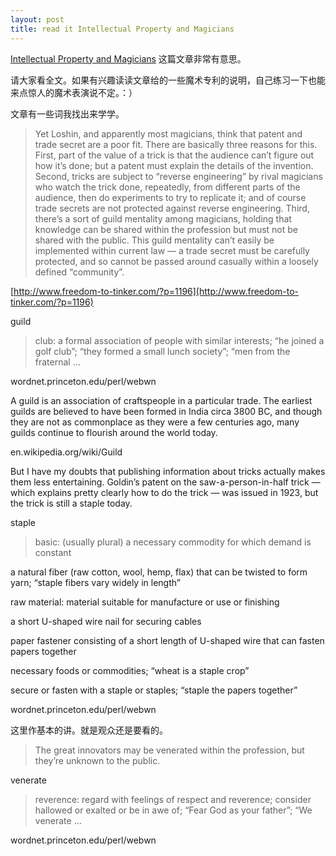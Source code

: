 ```yaml
---
layout: post
title: read it Intellectual Property and Magicians
---
```


[Intellectual Property and Magicians](http://www.freedom-to-tinker.com/?p=1196) 这篇文章非常有意思。

请大家看全文。如果有兴趣读读文章给的一些魔术专利的说明，自己练习一下也能来点惊人的魔术表演说不定。：）

文章有一些词我找出来学学。

>Yet Loshin, and apparently most magicians, think that patent and trade secret are a poor fit. There are basically three reasons for this. First, part of the value of a trick is that the audience can’t figure out how it’s done; but a patent must explain the details of the invention. Second, tricks are subject to “reverse engineering” by rival magicians who watch the trick done, repeatedly, from different parts of the audience, then do experiments to try to replicate it; and of course trade secrets are not protected against reverse engineering. Third, there’s a sort of guild mentality among magicians, holding that knowledge can be shared within the profession but must not be shared with the public. This guild mentality can’t easily be implemented within current law — a trade secret must be carefully protected, and so cannot be passed around casually within a loosely defined “community”.

  

[http://www.freedom-to-tinker.com/?p=1196](http://www.freedom-to-tinker.com/?p=1196)

guild

>club: a formal association of people with similar interests; “he joined a golf club”; “they formed a small lunch society”; “men from the fraternal …

  wordnet.princeton.edu/perl/webwn

  

  

A guild is an association of craftspeople in a particular trade. The earliest guilds are believed to have been formed in India circa 3800 BC, and though they are not as commonplace as they were a few centuries ago, many guilds continue to flourish around the world today.

  en.wikipedia.org/wiki/Guild

  

  

But I have my doubts that publishing information about tricks actually makes them less entertaining. Goldin’s patent on the saw-a-person-in-half trick — which explains pretty clearly how to do the trick — was issued in 1923, but the trick is still a staple today.

staple

>basic: (usually plural) a necessary commodity for which demand is constant

  a natural fiber (raw cotton, wool, hemp, flax) that can be twisted to form yarn; “staple fibers vary widely in length”

  raw material: material suitable for manufacture or use or finishing

  a short U-shaped wire nail for securing cables

  paper fastener consisting of a short length of U-shaped wire that can fasten papers together

  necessary foods or commodities; “wheat is a staple crop”

  secure or fasten with a staple or staples; “staple the papers together”

  wordnet.princeton.edu/perl/webwn

这里作基本的讲。就是观众还是要看的。

>The great innovators may be venerated within the profession, but they’re unknown to the public.

venerate

>reverence: regard with feelings of respect and reverence; consider hallowed or exalted or be in awe of; “Fear God as your father”; “We venerate …

  wordnet.princeton.edu/perl/webwn
